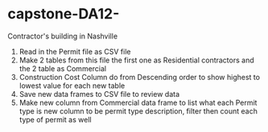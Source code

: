 # capstone-DA12-
Contractor's building in Nashville  
1) Read in the Permit file as CSV file 
2) Make 2 tables from this file the first one as Residential contractors and the 2 table as Commercial 
3) Construction Cost Column do from Descending order to show highest to lowest value for each new table
4) Save new data frames to CSV file to review data 
5) Make new column from Commercial data frame to list what each Permit type is new column to be permit type description, filter then count each type of permit as well 